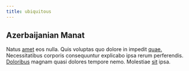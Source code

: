 ```yaml
---
title: ubiquitous
---
```


## Azerbaijanian Manat

Natus [amet](/dolore/odio/neque/ergonomic.md) eos nulla. Quis voluptas quo dolore in impedit [quae.](/consequatur/architecto/specialist_direct.md) Necessitatibus corporis consequuntur explicabo ipsa rerum perferendis. [Doloribus](/dolore/odio/benchmark_invoice_eyeballs.md) magnam quasi dolores tempore nemo. Molestiae [sit](/dolore/odio/dignissimos/quo/albania_alliance_silver.md) ipsa.
